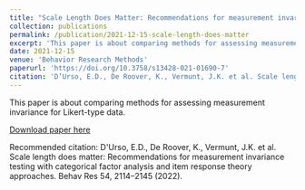 ```yaml
---
title: "Scale Length Does Matter: Recommendations for measurement invariance testing with categorical factor analysis and item response theory approaches"
collection: publications
permalink: /publication/2021-12-15-scale-length-does-matter
excerpt: 'This paper is about comparing methods for assessing measurement invariance for Likert-type data.'
date: 2021-12-15
venue: 'Behavior Research Methods'
paperurl: 'https://doi.org/10.3758/s13428-021-01690-7'
citation: 'D’Urso, E.D., De Roover, K., Vermunt, J.K. et al. Scale length does matter: Recommendations for measurement invariance testing with categorical factor analysis and item response theory approaches. Behav Res 54, 2114–2145 (2022). '
---
```

This paper is about comparing methods for assessing measurement invariance for Likert-type data.

[Download paper here](https://link.springer.com/article/10.3758/s13428-021-01690-7#citeas)

Recommended citation: D'Urso, E.D., De Roover, K., Vermunt, J.K. et al. Scale length does matter: Recommendations for measurement invariance testing with categorical factor analysis and item response theory approaches. Behav Res 54, 2114–2145 (2022). 
